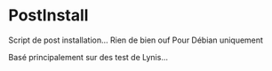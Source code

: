# PostInstall
Script de post installation... Rien de bien ouf
Pour Débian uniquement

Basé principalement sur des test de Lynis...
